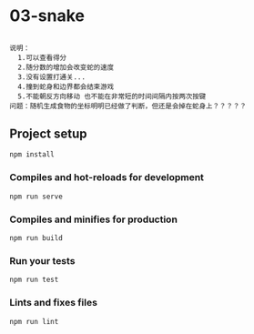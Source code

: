 # 03-snake

## 
```
说明：
  1.可以查看得分
  2.随分数的增加会改变蛇的速度
  3.没有设置打通关... 
  4.撞到蛇身和边界都会结束游戏 
  5.不能朝反方向移动 也不能在非常短的时间间隔内按两次按键
问题：随机生成食物的坐标明明已经做了判断，但还是会掉在蛇身上？？？？？
```

## Project setup
```
npm install
```

### Compiles and hot-reloads for development
```
npm run serve
```

### Compiles and minifies for production
```
npm run build
```

### Run your tests
```
npm run test
```

### Lints and fixes files
```
npm run lint
```
